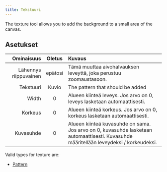 ```yaml
---
title: Tekstuuri
---
```


The texture tool allows you to add the background to a small area of the canvas.

## Asetukset

|            Ominaisuus |  Oletus | Kuvaus                                                                                                                                                                                 |
| --------------------: | :-----: | :------------------------------------------------------------------------------------------------------------------------------------------------------------------------------------- |
| Lähennys riippuvainen | epätosi | Tämä muuttaa aivohalvauksen leveyttä, joka perustuu zoomaustasoon.                                                                                                     |
|             Tekstuuri |  Kuvio  | The pattern that should be added                                                                                                                                                       |
|                 Width |    0    | Alueen kiinteä leveys. Jos arvo on 0, leveys lasketaan automaattisesti.                                                                                |
|               Korkeus |    0    | Alueen kiinteä korkeus. Jos arvo on 0, korkeus lasketaan automaattisesti.                                                                              |
|             Kuvasuhde |    0    | Alueen kiinteä kuvasuhde on sama. Jos arvo on 0, kuvasuhde lasketaan automaattisesti. Kuvasuhde määritellään leveydeksi / korkeudeksi. |

Valid types for texture are:

- [Pattern](../../background#pattern)
